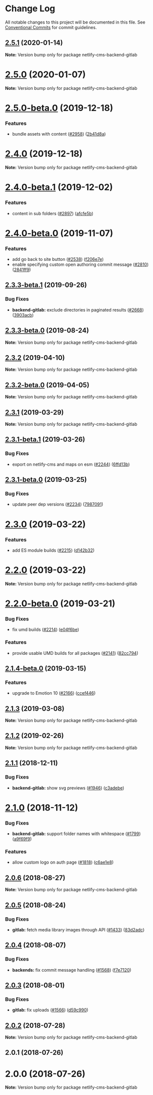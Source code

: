# Change Log

All notable changes to this project will be documented in this file.
See [Conventional Commits](https://conventionalcommits.org) for commit guidelines.

## [2.5.1](https://github.com/netlify/netlify-cms/tree/master/packages/netlify-cms-backend-gitlab/compare/netlify-cms-backend-gitlab@2.5.0...netlify-cms-backend-gitlab@2.5.1) (2020-01-14)

**Note:** Version bump only for package netlify-cms-backend-gitlab





# [2.5.0](https://github.com/netlify/netlify-cms/tree/master/packages/netlify-cms-backend-gitlab/compare/netlify-cms-backend-gitlab@2.5.0-beta.0...netlify-cms-backend-gitlab@2.5.0) (2020-01-07)

**Note:** Version bump only for package netlify-cms-backend-gitlab





# [2.5.0-beta.0](https://github.com/netlify/netlify-cms/tree/master/packages/netlify-cms-backend-gitlab/compare/netlify-cms-backend-gitlab@2.4.0...netlify-cms-backend-gitlab@2.5.0-beta.0) (2019-12-18)


### Features

* bundle assets with content ([#2958](https://github.com/netlify/netlify-cms/tree/master/packages/netlify-cms-backend-gitlab/issues/2958)) ([2b41d8a](https://github.com/netlify/netlify-cms/tree/master/packages/netlify-cms-backend-gitlab/commit/2b41d8a838a9c8a6b21cde2ddd16b9288334e298))





# [2.4.0](https://github.com/netlify/netlify-cms/tree/master/packages/netlify-cms-backend-gitlab/compare/netlify-cms-backend-gitlab@2.4.0-beta.1...netlify-cms-backend-gitlab@2.4.0) (2019-12-18)

**Note:** Version bump only for package netlify-cms-backend-gitlab





# [2.4.0-beta.1](https://github.com/netlify/netlify-cms/tree/master/packages/netlify-cms-backend-gitlab/compare/netlify-cms-backend-gitlab@2.4.0-beta.0...netlify-cms-backend-gitlab@2.4.0-beta.1) (2019-12-02)


### Features

* content in sub folders ([#2897](https://github.com/netlify/netlify-cms/tree/master/packages/netlify-cms-backend-gitlab/issues/2897)) ([afcfe5b](https://github.com/netlify/netlify-cms/tree/master/packages/netlify-cms-backend-gitlab/commit/afcfe5b6d5f32669e9061ec596bd35ad545d61a3))





# [2.4.0-beta.0](https://github.com/netlify/netlify-cms/tree/master/packages/netlify-cms-backend-gitlab/compare/netlify-cms-backend-gitlab@2.3.3-beta.1...netlify-cms-backend-gitlab@2.4.0-beta.0) (2019-11-07)


### Features

* add go back to site button ([#2538](https://github.com/netlify/netlify-cms/tree/master/packages/netlify-cms-backend-gitlab/issues/2538)) ([f206e7e](https://github.com/netlify/netlify-cms/tree/master/packages/netlify-cms-backend-gitlab/commit/f206e7e5a13fb48ec6b27dce0dbb3a59b61de8f9))
* enable specifying custom open authoring commit message ([#2810](https://github.com/netlify/netlify-cms/tree/master/packages/netlify-cms-backend-gitlab/issues/2810)) ([2841ff9](https://github.com/netlify/netlify-cms/tree/master/packages/netlify-cms-backend-gitlab/commit/2841ff9ffe58afcf4dba45514a84a262ad370f1d))





## [2.3.3-beta.1](https://github.com/netlify/netlify-cms/tree/master/packages/netlify-cms-backend-gitlab/compare/netlify-cms-backend-gitlab@2.3.3-beta.0...netlify-cms-backend-gitlab@2.3.3-beta.1) (2019-09-26)


### Bug Fixes

* **backend-gitlab:** exclude directories in paginated results ([#2668](https://github.com/netlify/netlify-cms/tree/master/packages/netlify-cms-backend-gitlab/issues/2668)) ([3903acb](https://github.com/netlify/netlify-cms/tree/master/packages/netlify-cms-backend-gitlab/commit/3903acb))





## [2.3.3-beta.0](https://github.com/netlify/netlify-cms/tree/master/packages/netlify-cms-backend-gitlab/compare/netlify-cms-backend-gitlab@2.3.2...netlify-cms-backend-gitlab@2.3.3-beta.0) (2019-08-24)

**Note:** Version bump only for package netlify-cms-backend-gitlab





## [2.3.2](https://github.com/netlify/netlify-cms/tree/master/packages/netlify-cms-backend-gitlab/compare/netlify-cms-backend-gitlab@2.3.2-beta.0...netlify-cms-backend-gitlab@2.3.2) (2019-04-10)

**Note:** Version bump only for package netlify-cms-backend-gitlab





## [2.3.2-beta.0](https://github.com/netlify/netlify-cms/tree/master/packages/netlify-cms-backend-gitlab/compare/netlify-cms-backend-gitlab@2.3.1...netlify-cms-backend-gitlab@2.3.2-beta.0) (2019-04-05)

**Note:** Version bump only for package netlify-cms-backend-gitlab





## [2.3.1](https://github.com/netlify/netlify-cms/tree/master/packages/netlify-cms-backend-gitlab/compare/netlify-cms-backend-gitlab@2.3.1-beta.1...netlify-cms-backend-gitlab@2.3.1) (2019-03-29)

**Note:** Version bump only for package netlify-cms-backend-gitlab





## [2.3.1-beta.1](https://github.com/netlify/netlify-cms/tree/master/packages/netlify-cms-backend-gitlab/compare/netlify-cms-backend-gitlab@2.3.1-beta.0...netlify-cms-backend-gitlab@2.3.1-beta.1) (2019-03-26)


### Bug Fixes

* export on netlify-cms and maps on esm ([#2244](https://github.com/netlify/netlify-cms/tree/master/packages/netlify-cms-backend-gitlab/issues/2244)) ([6ffd13b](https://github.com/netlify/netlify-cms/tree/master/packages/netlify-cms-backend-gitlab/commit/6ffd13b))





## [2.3.1-beta.0](https://github.com/netlify/netlify-cms/tree/master/packages/netlify-cms-backend-gitlab/compare/netlify-cms-backend-gitlab@2.3.0...netlify-cms-backend-gitlab@2.3.1-beta.0) (2019-03-25)


### Bug Fixes

* update peer dep versions ([#2234](https://github.com/netlify/netlify-cms/tree/master/packages/netlify-cms-backend-gitlab/issues/2234)) ([7987091](https://github.com/netlify/netlify-cms/tree/master/packages/netlify-cms-backend-gitlab/commit/7987091))





# [2.3.0](https://github.com/netlify/netlify-cms/tree/master/packages/netlify-cms-backend-gitlab/compare/netlify-cms-backend-gitlab@2.2.0...netlify-cms-backend-gitlab@2.3.0) (2019-03-22)


### Features

* add ES module builds ([#2215](https://github.com/netlify/netlify-cms/tree/master/packages/netlify-cms-backend-gitlab/issues/2215)) ([d142b32](https://github.com/netlify/netlify-cms/tree/master/packages/netlify-cms-backend-gitlab/commit/d142b32))





# [2.2.0](https://github.com/netlify/netlify-cms/tree/master/packages/netlify-cms-backend-gitlab/compare/netlify-cms-backend-gitlab@2.2.0-beta.0...netlify-cms-backend-gitlab@2.2.0) (2019-03-22)

**Note:** Version bump only for package netlify-cms-backend-gitlab





# [2.2.0-beta.0](https://github.com/netlify/netlify-cms/tree/master/packages/netlify-cms-backend-gitlab/compare/netlify-cms-backend-gitlab@2.1.4-beta.0...netlify-cms-backend-gitlab@2.2.0-beta.0) (2019-03-21)


### Bug Fixes

* fix umd builds ([#2214](https://github.com/netlify/netlify-cms/tree/master/packages/netlify-cms-backend-gitlab/issues/2214)) ([e04f6be](https://github.com/netlify/netlify-cms/tree/master/packages/netlify-cms-backend-gitlab/commit/e04f6be))


### Features

* provide usable UMD builds for all packages ([#2141](https://github.com/netlify/netlify-cms/tree/master/packages/netlify-cms-backend-gitlab/issues/2141)) ([82cc794](https://github.com/netlify/netlify-cms/tree/master/packages/netlify-cms-backend-gitlab/commit/82cc794))





## [2.1.4-beta.0](https://github.com/netlify/netlify-cms/tree/master/packages/netlify-cms-backend-gitlab/compare/netlify-cms-backend-gitlab@2.1.3...netlify-cms-backend-gitlab@2.1.4-beta.0) (2019-03-15)


### Features

* upgrade to Emotion 10 ([#2166](https://github.com/netlify/netlify-cms/tree/master/packages/netlify-cms-backend-gitlab/issues/2166)) ([ccef446](https://github.com/netlify/netlify-cms/tree/master/packages/netlify-cms-backend-gitlab/commit/ccef446))





## [2.1.3](https://github.com/netlify/netlify-cms/tree/master/packages/netlify-cms-backend-gitlab/compare/netlify-cms-backend-gitlab@2.1.2...netlify-cms-backend-gitlab@2.1.3) (2019-03-08)

**Note:** Version bump only for package netlify-cms-backend-gitlab





## [2.1.2](https://github.com/netlify/netlify-cms/tree/master/packages/netlify-cms-backend-gitlab/compare/netlify-cms-backend-gitlab@2.1.1...netlify-cms-backend-gitlab@2.1.2) (2019-02-26)

**Note:** Version bump only for package netlify-cms-backend-gitlab





## [2.1.1](https://github.com/netlify/netlify-cms/tree/master/packages/netlify-cms-backend-gitlab/compare/netlify-cms-backend-gitlab@2.1.0...netlify-cms-backend-gitlab@2.1.1) (2018-12-11)


### Bug Fixes

* **backend-gitlab:** show svg previews ([#1946](https://github.com/netlify/netlify-cms/tree/master/packages/netlify-cms-backend-gitlab/issues/1946)) ([c3adebe](https://github.com/netlify/netlify-cms/tree/master/packages/netlify-cms-backend-gitlab/commit/c3adebe))





# [2.1.0](https://github.com/netlify/netlify-cms/tree/master/packages/netlify-cms-backend-gitlab/compare/netlify-cms-backend-gitlab@2.0.6...netlify-cms-backend-gitlab@2.1.0) (2018-11-12)


### Bug Fixes

* **backend-gitlab:** support folder names with whitespace ([#1799](https://github.com/netlify/netlify-cms/tree/master/packages/netlify-cms-backend-gitlab/issues/1799)) ([a9f69f9](https://github.com/netlify/netlify-cms/tree/master/packages/netlify-cms-backend-gitlab/commit/a9f69f9))


### Features

* allow custom logo on auth page ([#1818](https://github.com/netlify/netlify-cms/tree/master/packages/netlify-cms-backend-gitlab/issues/1818)) ([c6ae1e8](https://github.com/netlify/netlify-cms/tree/master/packages/netlify-cms-backend-gitlab/commit/c6ae1e8))





<a name="2.0.6"></a>
## [2.0.6](https://github.com/netlify/netlify-cms/tree/master/packages/netlify-cms-backend-gitlab/compare/netlify-cms-backend-gitlab@2.0.5...netlify-cms-backend-gitlab@2.0.6) (2018-08-27)




**Note:** Version bump only for package netlify-cms-backend-gitlab

<a name="2.0.5"></a>
## [2.0.5](https://github.com/netlify/netlify-cms/tree/master/packages/netlify-cms-backend-gitlab/compare/netlify-cms-backend-gitlab@2.0.4...netlify-cms-backend-gitlab@2.0.5) (2018-08-24)


### Bug Fixes

* **gitlab:** fetch media library images through API ([#1433](https://github.com/netlify/netlify-cms/tree/master/packages/netlify-cms-backend-gitlab/issues/1433)) ([83d2adc](https://github.com/netlify/netlify-cms/tree/master/packages/netlify-cms-backend-gitlab/commit/83d2adc))




<a name="2.0.4"></a>
## [2.0.4](https://github.com/netlify/netlify-cms/tree/master/packages/netlify-cms-backend-gitlab/compare/netlify-cms-backend-gitlab@2.0.3...netlify-cms-backend-gitlab@2.0.4) (2018-08-07)


### Bug Fixes

* **backends:** fix commit message handling ([#1568](https://github.com/netlify/netlify-cms/tree/master/packages/netlify-cms-backend-gitlab/issues/1568)) ([f7e7120](https://github.com/netlify/netlify-cms/tree/master/packages/netlify-cms-backend-gitlab/commit/f7e7120))




<a name="2.0.3"></a>
## [2.0.3](https://github.com/netlify/netlify-cms/tree/master/packages/netlify-cms-backend-gitlab/compare/netlify-cms-backend-gitlab@2.0.2...netlify-cms-backend-gitlab@2.0.3) (2018-08-01)


### Bug Fixes

* **gitlab:** fix uploads ([#1566](https://github.com/netlify/netlify-cms/tree/master/packages/netlify-cms-backend-gitlab/issues/1566)) ([d59c990](https://github.com/netlify/netlify-cms/tree/master/packages/netlify-cms-backend-gitlab/commit/d59c990))




<a name="2.0.2"></a>
## [2.0.2](https://github.com/netlify/netlify-cms/tree/master/packages/netlify-cms-backend-gitlab/compare/netlify-cms-backend-gitlab@2.0.1...netlify-cms-backend-gitlab@2.0.2) (2018-07-28)




**Note:** Version bump only for package netlify-cms-backend-gitlab

<a name="2.0.1"></a>
## 2.0.1 (2018-07-26)



<a name="2.0.0"></a>
# 2.0.0 (2018-07-26)




**Note:** Version bump only for package netlify-cms-backend-gitlab
